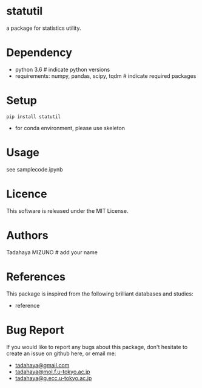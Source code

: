 # statutil  
a package for statistics utility.  

# Dependency  
* python 3.6 # indicate python versions  
* requirements: numpy, pandas, scipy, tqdm # indicate required packages  
  
# Setup  
`pip install statutil`  
* for conda environment, please use skeleton  
  
# Usage  
see samplecode.ipynb  
   
# Licence  
This software is released under the MIT License.  

# Authors  
Tadahaya MIZUNO # add your name  

# References  
This package is inspired from the following brilliant databases and studies:  
* reference  
  
# Bug Report  
If you would like to report any bugs about this package, don't hesitate to create an issue on github here, or email me:  
* tadahaya@gmail.com  
* tadahaya@mol.f.u-tokyo.ac.jp
* tadahaya@g.ecc.u-tokyo.ac.jp
